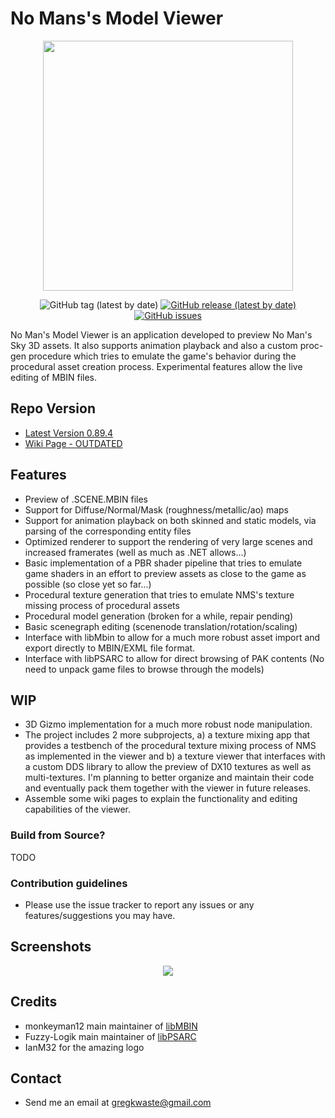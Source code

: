 # **No Mans's Model Viewer** #

<div align="center"> <img src="https://i.imgur.com/hdBRZFL.png" width="400px"> </div>
<p></p>


<div align="center">
<img alt="GitHub tag (latest by date)" src="https://img.shields.io/github/v/tag/gregkwaste/NMSMV">
<a href="https://github.com/gregkwaste/NMSMV/releases"><img alt="GitHub release (latest by date)" src="https://img.shields.io/github/v/release/gregkwaste/NMSMV"></a>
<a href="https://github.com/gregkwaste/NMSMV/issues"><img alt="GitHub issues" src="https://img.shields.io/github/issues/gregkwaste/NMSMV"></a>
</div>


No Man's Model Viewer is an application developed to preview No Man's Sky 3D assets. It also supports animation playback and also a custom proc-gen procedure which tries to emulate the game's behavior during the procedural asset creation process. Experimental features allow the live editing of MBIN files. 

## **Repo Version** ##

* [Latest Version 0.89.4](https://github.com/gregkwaste/NMSMV/releases)
* [Wiki Page - OUTDATED](https://github.com/gregkwaste/NMSMV/wiki)

## **Features** ##
* Preview of .SCENE.MBIN files
* Support for Diffuse/Normal/Mask (roughness/metallic/ao) maps
* Support for animation playback on both skinned and static models, via parsing of the corresponding entity files
* Optimized renderer to support the rendering of very large scenes and increased framerates (well as much as .NET allows...)
* Basic implementation of a PBR shader pipeline that tries to emulate game shaders in an effort to preview assets as close to the game as possible (so close yet so far...)
* Procedural texture generation that tries to emulate NMS's texture missing process of procedural assets
* Procedural model generation (broken for a while, repair pending)
* Basic scenegraph editing (scenenode translation/rotation/scaling)
* Interface with libMbin to allow for a much more robust asset import and export directly to MBIN/EXML file format.
* Interface with libPSARC to allow for direct browsing of PAK contents (No need to unpack game files to browse through the models)

## **WIP** ##
* 3D Gizmo implementation for a much more robust node manipulation.
* The project includes 2 more subprojects, a) a texture mixing app that provides a testbench of the procedural texture mixing process of NMS as implemented in the viewer and b) a texture viewer that interfaces with a custom DDS library to allow the preview of DX10 textures as well as multi-textures. I'm planning to better organize and maintain their code and eventually pack them together with the viewer in future releases.
* Assemble some wiki pages to explain the functionality and editing capabilities of the viewer.


### Build from Source? ###

TODO

### Contribution guidelines ###
* Please use the issue tracker to report any issues or any features/suggestions you may have.


## **Screenshots** ##
<div align="center"> <img src="https://i.imgur.com/9NX73V1h.png"></div>

## **Credits** ##
* monkeyman12 main maintainer of [libMBIN](https://github.com/monkeyman192/MBINCompiler)
* Fuzzy-Logik main maintainer of [libPSARC](https://github.com/Fuzzy-Logik/libPSARC)
* IanM32 for the amazing logo

## **Contact** ##
* Send me an email at gregkwaste@gmail.com
